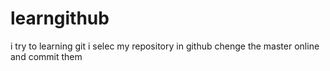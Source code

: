 # learngithub
i try to learning git
i selec my repository in github
chenge the master online and commit them
